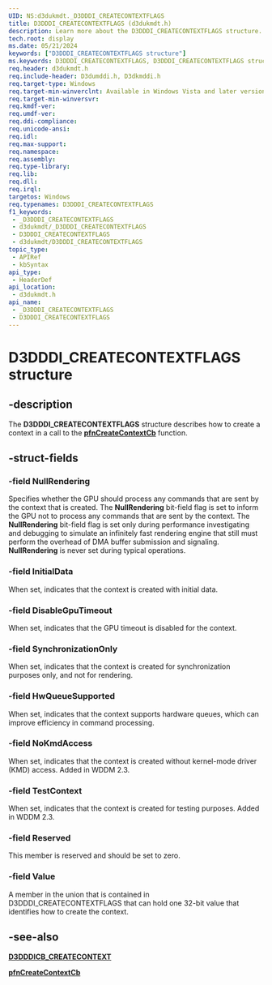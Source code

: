```yaml
---
UID: NS:d3dukmdt._D3DDDI_CREATECONTEXTFLAGS
title: D3DDDI_CREATECONTEXTFLAGS (d3dukmdt.h)
description: Learn more about the D3DDDI_CREATECONTEXTFLAGS structure.
tech.root: display
ms.date: 05/21/2024
keywords: ["D3DDDI_CREATECONTEXTFLAGS structure"]
ms.keywords: D3DDDI_CREATECONTEXTFLAGS, D3DDDI_CREATECONTEXTFLAGS structure [Display Devices], D3D_other_Structs_e20f9457-1008-4c63-a924-d5fa75929be5.xml, _D3DDDI_CREATECONTEXTFLAGS, d3dukmdt/D3DDDI_CREATECONTEXTFLAGS, display.d3dddi_createcontextflags
req.header: d3dukmdt.h
req.include-header: D3dumddi.h, D3dkmddi.h
req.target-type: Windows
req.target-min-winverclnt: Available in Windows Vista and later versions of the Windows operating systems.
req.target-min-winversvr: 
req.kmdf-ver: 
req.umdf-ver: 
req.ddi-compliance: 
req.unicode-ansi: 
req.idl: 
req.max-support: 
req.namespace: 
req.assembly: 
req.type-library: 
req.lib: 
req.dll: 
req.irql: 
targetos: Windows
req.typenames: D3DDDI_CREATECONTEXTFLAGS
f1_keywords:
 - _D3DDDI_CREATECONTEXTFLAGS
 - d3dukmdt/_D3DDDI_CREATECONTEXTFLAGS
 - D3DDDI_CREATECONTEXTFLAGS
 - d3dukmdt/D3DDDI_CREATECONTEXTFLAGS
topic_type:
 - APIRef
 - kbSyntax
api_type:
 - HeaderDef
api_location:
 - d3dukmdt.h
api_name:
 - _D3DDDI_CREATECONTEXTFLAGS
 - D3DDDI_CREATECONTEXTFLAGS
---
```


# D3DDDI_CREATECONTEXTFLAGS structure

## -description

The **D3DDDI_CREATECONTEXTFLAGS** structure describes how to create a context in a call to the [**pfnCreateContextCb**](/previous-versions/ff568895(v=vs.85)) function.

## -struct-fields

### -field NullRendering

Specifies whether the GPU should process any commands that are sent by the context that is created. The **NullRendering** bit-field flag is set to inform the GPU not to process any commands that are sent by the context. The **NullRendering** bit-field flag is set only during performance investigating and debugging to simulate an infinitely fast rendering engine that still must perform the overhead of DMA buffer submission and signaling. **NullRendering** is never set during typical operations.

### -field InitialData

When set, indicates that the context is created with initial data.

### -field DisableGpuTimeout

When set, indicates that the GPU timeout is disabled for the context.

### -field SynchronizationOnly

When set, indicates that the context is created for synchronization purposes only, and not for rendering.

### -field HwQueueSupported

When set, indicates that the context supports hardware queues, which can improve efficiency in command processing.

### -field NoKmdAccess

When set, indicates that the context is created without kernel-mode driver (KMD) access. Added in WDDM 2.3.

### -field TestContext

When set, indicates that the context is created for testing purposes. Added in WDDM 2.3.

### -field Reserved

This member is reserved and should be set to zero.

### -field Value

A member in the union that is contained in D3DDDI_CREATECONTEXTFLAGS that can hold one 32-bit value that identifies how to create the context.

## -see-also

[**D3DDDICB_CREATECONTEXT**](../d3dumddi/ns-d3dumddi-_d3dddicb_createcontext.md)

[**pfnCreateContextCb**](/previous-versions/ff568895(v=vs.85))
